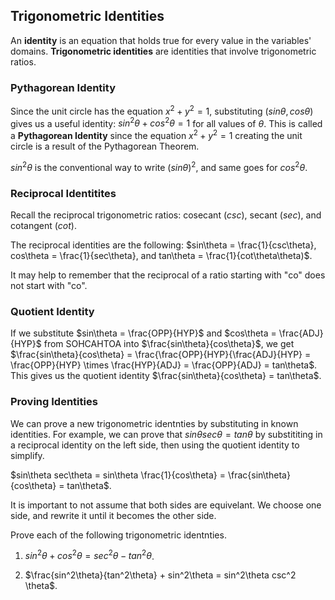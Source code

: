 Trigonometric Identities
-------

An **identity** is an equation that holds true for every value in the variables' domains. **Trigonometric identities** are identities that involve trigonometric ratios.

### Pythagorean Identity

Since the unit circle has the equation $x^2 + y^2 = 1$, substituting $(sin\theta, cos\theta)$ gives us a useful identity: $sin^2\theta+ cos^2\theta = 1$ for all values of $\theta$. This is called a **Pythagorean Identity** since the equation $x^2 + y^2 = 1$ creating the unit circle is a result of the Pythagorean Theorem.

$sin^2\theta$ is the conventional way to write $(sin\theta)^2$, and same goes for $cos^2\theta$. 


### Reciprocal Identitites

Recall the reciprocal trigonometric ratios: cosecant ($csc$), secant ($sec$), and cotangent ($cot$).

The reciprocal identities are the following: $sin\theta = \frac{1}{csc\theta}, cos\theta = \frac{1}{sec\theta}, and tan\theta = \frac{1}{cot\theta\theta)$.

It may help to remember that the reciprocal of a ratio starting with "co" does not start with "co".


### Quotient Identity

If we substitute $sin\theta = \frac{OPP}{HYP}$ and $cos\theta = \frac{ADJ}{HYP}$ from SOHCAHTOA into $\frac{sin\theta}{cos\theta}$, we get $\frac{sin\theta}{cos\theta} = \frac{\frac{OPP}{HYP}{\frac{ADJ}{HYP} = \frac{OPP}{HYP} \times \frac{HYP}{ADJ} = \frac{OPP}{ADJ} = tan\theta$. This gives us the quotient identity $\frac{sin\theta}{cos\theta} = tan\theta$.


### Proving Identities

We can prove a new trigonometric identnties by substituting in known identities. For example, we can prove that $sin\theta sec\theta = tan\theta$ by substititing in a reciprocal identity on the left side, then using the quotient identity to simplify.

$sin\theta sec\theta = sin\theta \frac{1}{cos\theta} = \frac{sin\theta}{cos\theta} = tan\theta$.

It is important to not assume that both sides are equivelant. We choose one side, and rewrite it until it becomes the other side.


Prove each of the following trigonometric identnties.

1. $sin^2⁡\theta+cos^2\theta = sec^2⁡\theta − tan^2\theta$.

2. $\frac{sin^2\theta}{tan^2\theta} + sin^2\theta = sin^2\theta csc^2 \theta$.
